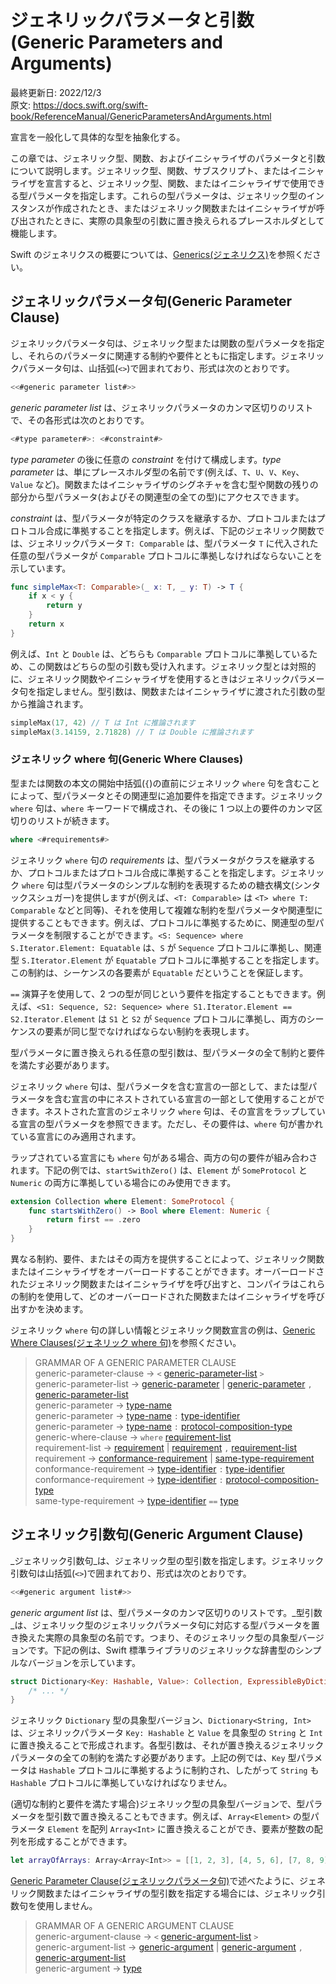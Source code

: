 # ジェネリックパラメータと引数\(Generic Parameters and Arguments\)

最終更新日: 2022/12/3  
原文: https://docs.swift.org/swift-book/ReferenceManual/GenericParametersAndArguments.html

宣言を一般化して具体的な型を抽象化する。

この章では、ジェネリック型、関数、およびイニシャライザのパラメータと引数について説明します。ジェネリック型、関数、サブスクリプト、またはイニシャライザを宣言すると、ジェネリック型、関数、またはイニシャライザで使用できる型パラメータを指定します。これらの型パラメータは、ジェネリック型のインスタンスが作成されたとき、またはジェネリック関数またはイニシャライザが呼び出されたときに、実際の具象型の引数に置き換えられるプレースホルダとして機能します。

Swift のジェネリクスの概要については、[Generics\(ジェネリクス\)](../language-guide/generics.md)を参照ください。

## ジェネリックパラメータ句\(Generic Parameter Clause\)

ジェネリックパラメータ句は、ジェネリック型または関数の型パラメータを指定し、それらのパラメータに関連する制約や要件とともに指定します。ジェネリックパラメータ句は、山括弧\(`<>`\)で囲まれており、形式は次のとおりです。

```swift
<<#generic parameter list#>>
```

_generic parameter list_ は、ジェネリックパラメータのカンマ区切りのリストで、その各形式は次のとおりです。

```swift
<#type parameter#>: <#constraint#>
```

_type parameter_ の後に任意の _constraint_ を付けて構成します。_type parameter_ は、単にプレースホルダ型の名前です\(例えば、`T`、`U`、`V`、`Key`、`Value` など\)。関数またはイニシャライザのシグネチャを含む型や関数の残りの部分から型パラメータ\(およびその関連型の全ての型\)にアクセスできます。

_constraint_ は、型パラメータが特定のクラスを継承するか、プロトコルまたはプロトコル合成に準拠することを指定します。例えば、下記のジェネリック関数では、ジェネリックパラメータ `T: Comparable` は、型パラメータ `T` に代入された任意の型パラメータが `Comparable` プロトコルに準拠しなければならないことを示しています。

```swift
func simpleMax<T: Comparable>(_ x: T, _ y: T) -> T {
    if x < y {
        return y
    }
    return x
}
```

例えば、`Int` と `Double` は、どちらも `Comparable` プロトコルに準拠しているため、この関数はどちらの型の引数も受け入れます。ジェネリック型とは対照的に、ジェネリック関数やイニシャライザを使用するときはジェネリックパラメータ句を指定しません。型引数は、関数またはイニシャライザに渡された引数の型から推論されます。

```swift
simpleMax(17, 42) // T は Int に推論されます
simpleMax(3.14159, 2.71828) // T は Double に推論されます
```

### ジェネリック where 句\(Generic Where Clauses\)

型または関数の本文の開始中括弧\(`{`\)の直前にジェネリック `where` 句を含むことによって、型パラメータとその関連型に追加要件を指定できます。ジェネリック `where` 句は、`where` キーワードで構成され、その後に 1 つ以上の要件のカンマ区切りのリストが続きます。

```swift
where <#requirements#>
```

ジェネリック `where` 句の _requirements_ は、型パラメータがクラスを継承するか、プロトコルまたはプロトコル合成に準拠することを指定します。ジェネリック `where` 句は型パラメータのシンプルな制約を表現するための糖衣構文\(シンタックスシュガー\)を提供しますが\(例えば、`<T: Comparable>` は `<T> where T: Comparable` などと同等\)、それを使用して複雑な制約を型パラメータや関連型に提供することもできます。例えば、プロトコルに準拠するために、関連型の型パラメータを制限することができます。`<S: Sequence> where S.Iterator.Element: Equatable` は、`S` が `Sequence` プロトコルに準拠し、関連型 `S.Iterator.Element` が `Equatable` プロトコルに準拠することを指定します。この制約は、シーケンスの各要素が `Equatable` だということを保証します。

`==` 演算子を使用して、2 つの型が同じという要件を指定することもできます。例えば、`<S1: Sequence, S2: Sequence> where S1.Iterator.Element == S2.Iterator.Element` は `S1` と `S2` が `Sequence` プロトコルに準拠し、両方のシーケンスの要素が同じ型でなければならない制約を表現します。

型パラメータに置き換えられる任意の型引数は、型パラメータの全て制約と要件を満たす必要があります。

ジェネリック `where` 句は、型パラメータを含む宣言の一部として、または型パラメータを含む宣言の中にネストされている宣言の一部として使用することができます。ネストされた宣言のジェネリック `where` 句は、その宣言をラップしている宣言の型パラメータを参照できます。ただし、その要件は、`where` 句が書かれている宣言にのみ適用されます。

ラップされている宣言にも `where` 句がある場合、両方の句の要件が組み合わされます。下記の例では、`startSwithZero()` は、`Element` が `SomeProtocol` と `Numeric` の両方に準拠している場合にのみ使用できます。

```swift
extension Collection where Element: SomeProtocol {
    func startsWithZero() -> Bool where Element: Numeric {
        return first == .zero
    }
}
```

異なる制約、要件、またはその両方を提供することによって、ジェネリック関数またはイニシャライザをオーバーロードすることができます。オーバーロードされたジェネリック関数またはイニシャライザを呼び出すと、コンパイラはこれらの制約を使用して、どのオーバーロードされた関数またはイニシャライザを呼び出すかを決めます。

ジェネリック `where` 句の詳しい情報とジェネリック関数宣言の例は、[Generic Where Clauses\(ジェネリック where 句\)](../language-guide/generics.md#generic-where-clausesジェネリックwhere句)を参照ください。

> GRAMMAR OF A GENERIC PARAMETER CLAUSE  
> generic-parameter-clause → `<` [generic-parameter-list](https://docs.swift.org/swift-book/ReferenceManual/GenericParametersAndArguments.html#grammar_generic-parameter-list) `>`  
> generic-parameter-list → [generic-parameter](https://docs.swift.org/swift-book/ReferenceManual/GenericParametersAndArguments.html#grammar_generic-parameter) \| [generic-parameter](https://docs.swift.org/swift-book/ReferenceManual/GenericParametersAndArguments.html#grammar_generic-parameter) `,` [generic-parameter-list](https://docs.swift.org/swift-book/ReferenceManual/GenericParametersAndArguments.html#grammar_generic-parameter-list)  
> generic-parameter → [type-name](https://docs.swift.org/swift-book/ReferenceManual/Types.html#grammar_type-name)  
> generic-parameter → [type-name](https://docs.swift.org/swift-book/ReferenceManual/Types.html#grammar_type-name) `:` [type-identifier](https://docs.swift.org/swift-book/ReferenceManual/Types.html#grammar_type-identifier)  
> generic-parameter → [type-name](https://docs.swift.org/swift-book/ReferenceManual/Types.html#grammar_type-name) `:` [protocol-composition-type](https://docs.swift.org/swift-book/ReferenceManual/Types.html#grammar_protocol-composition-type)  
> generic-where-clause → `where` [requirement-list](https://docs.swift.org/swift-book/ReferenceManual/GenericParametersAndArguments.html#grammar_requirement-list)  
> requirement-list → [requirement](https://docs.swift.org/swift-book/ReferenceManual/GenericParametersAndArguments.html#grammar_requirement) \| [requirement](https://docs.swift.org/swift-book/ReferenceManual/GenericParametersAndArguments.html#grammar_requirement) `,` [requirement-list](https://docs.swift.org/swift-book/ReferenceManual/GenericParametersAndArguments.html#grammar_requirement-list)  
> requirement → [conformance-requirement](https://docs.swift.org/swift-book/ReferenceManual/GenericParametersAndArguments.html#grammar_conformance-requirement) \| [same-type-requirement](https://docs.swift.org/swift-book/ReferenceManual/GenericParametersAndArguments.html#grammar_same-type-requirement)  
> conformance-requirement → [type-identifier](https://docs.swift.org/swift-book/ReferenceManual/Types.html#grammar_type-identifier) `:` [type-identifier](https://docs.swift.org/swift-book/ReferenceManual/Types.html#grammar_type-identifier)  
> conformance-requirement → [type-identifier](https://docs.swift.org/swift-book/ReferenceManual/Types.html#grammar_type-identifier) `:` [protocol-composition-type](https://docs.swift.org/swift-book/ReferenceManual/Types.html#grammar_protocol-composition-type)  
> same-type-requirement → [type-identifier](https://docs.swift.org/swift-book/ReferenceManual/Types.html#grammar_type-identifier) `==` [type](https://docs.swift.org/swift-book/ReferenceManual/Types.html#grammar_type)

## ジェネリック引数句\(Generic Argument Clause\)

_ジェネリック引数句_は、ジェネリック型の型引数を指定します。ジェネリック引数句は山括弧\(`<>`\)で囲まれており、形式は次のとおりです。

```swift
<<#generic argument list#>>
```

_generic argument list_ は、型パラメータのカンマ区切りのリストです。_型引数_は、ジェネリック型のジェネリックパラメータ句に対応する型パラメータを置き換えた実際の具象型の名前です。つまり、そのジェネリック型の具象型バージョンです。下記の例は、Swift 標準ライブラリのジェネリックな辞書型のシンプルなバージョンを示しています。

```swift
struct Dictionary<Key: Hashable, Value>: Collection, ExpressibleByDictionaryLiteral {
    /* ... */
}
```

ジェネリック `Dictionary` 型の具象型バージョン、`Dictionary<String, Int>` は、ジェネリックパラメータ `Key: Hashable` と `Value` を具象型の `String` と `Int` に置き換えることで形成されます。各型引数は、それが置き換えるジェネリックパラメータの全ての制約を満たす必要があります。上記の例では、`Key` 型パラメータは `Hashable` プロトコルに準拠するように制約され、したがって `String` も `Hashable` プロトコルに準拠していなければなりません。

\(適切な制約と要件を満たす場合\)ジェネリック型の具象型バージョンで、型パラメータを型引数で置き換えることもできます。例えば、`Array<Element>` の型パラメータ `Element` を配列 `Array<Int>` に置き換えることができ、要素が整数の配列を形成することができます。

```swift
let arrayOfArrays: Array<Array<Int>> = [[1, 2, 3], [4, 5, 6], [7, 8, 9]]
```

[Generic Parameter Clause\(ジェネリックパラメータ句\)](generic-parameters-and-arguments.md#generic-parameter-clauseジェネリックパラメータ句)で述べたように、ジェネリック関数またはイニシャライザの型引数を指定する場合には、ジェネリック引数句を使用しません。

> GRAMMAR OF A GENERIC ARGUMENT CLAUSE  
> generic-argument-clause → `<` [generic-argument-list](https://docs.swift.org/swift-book/ReferenceManual/GenericParametersAndArguments.html#grammar_generic-argument-list) `>`  
> generic-argument-list → [generic-argument](https://docs.swift.org/swift-book/ReferenceManual/GenericParametersAndArguments.html#grammar_generic-argument) \| [generic-argument](https://docs.swift.org/swift-book/ReferenceManual/GenericParametersAndArguments.html#grammar_generic-argument) `,` [generic-argument-list](https://docs.swift.org/swift-book/ReferenceManual/GenericParametersAndArguments.html#grammar_generic-argument-list)  
> generic-argument → [type](https://docs.swift.org/swift-book/ReferenceManual/Types.html#grammar_type)

